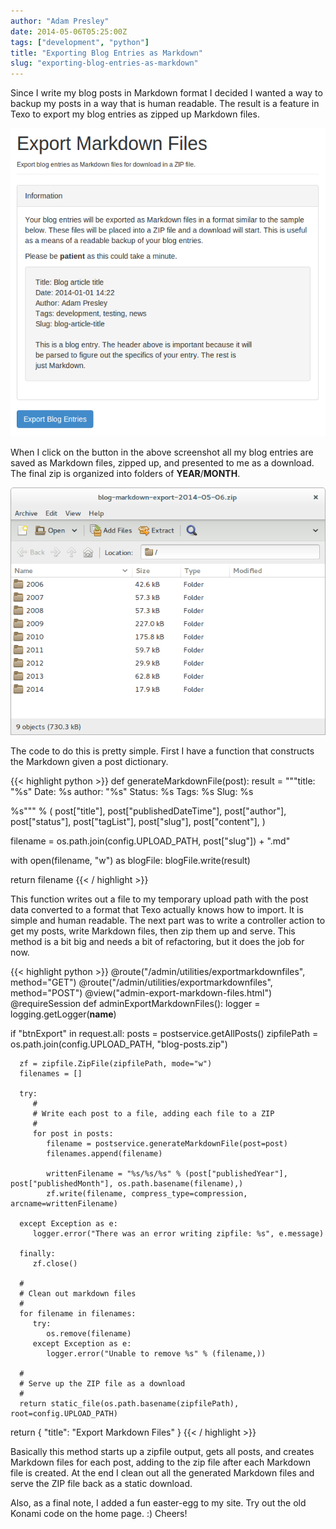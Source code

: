 ```yaml
---
author: "Adam Presley"
date: 2014-05-06T05:25:00Z
tags: ["development", "python"]
title: "Exporting Blog Entries as Markdown"
slug: "exporting-blog-entries-as-markdown"
---
```


Since I write my blog posts in Markdown format I decided I wanted a way to backup my posts in a way that is human readable. The result is a feature in Texo to export my blog entries as zipped up Markdown files.

![Screenshot of Export Interface](/assets/adampresley/images/posts/texo-export-markdown-1.png)

<!-- excerpt -->

When I click on the button in the above screenshot all my blog entries are saved as Markdown files, zipped up, and presented to me as a download. The final zip is organized into folders of **YEAR**/**MONTH**.

![Export Zip File](/assets/adampresley/images/posts/text-export-markdown-2.png)

The code to do this is pretty simple. First I have a function that constructs the Markdown given a post dictionary.

{{< highlight python >}}
def generateMarkdownFile(post):
   result = """title: "%s"
Date: %s
author: "%s"
Status: %s
Tags: %s
Slug: %s

%s""" % (
         post["title"],
         post["publishedDateTime"],
         post["author"],
         post["status"],
         post["tagList"],
         post["slug"],
         post["content"],
      )

   filename = os.path.join(config.UPLOAD_PATH, post["slug"]) + ".md"

   with open(filename, "w") as blogFile:
      blogFile.write(result)

   return filename
{{< / highlight >}}

This function writes out a file to my temporary upload path with the post data converted to a format that Texo actually knows how to import. It is simple and human readable. The next part was to write a controller action to get my posts, write Markdown files, then zip them up and serve. This method is a bit big and needs a bit of refactoring, but it does the job for now.

{{< highlight python >}}
@route("/admin/utilities/exportmarkdownfiles", method="GET")
@route("/admin/utilities/exportmarkdownfiles", method="POST")
@view("admin-export-markdown-files.html")
@requireSession
def adminExportMarkdownFiles():
   logger = logging.getLogger(__name__)

   if "btnExport" in request.all:
      posts = postservice.getAllPosts()
      zipfilePath = os.path.join(config.UPLOAD_PATH, "blog-posts.zip")

      zf = zipfile.ZipFile(zipfilePath, mode="w")
      filenames = []

      try:
         #
         # Write each post to a file, adding each file to a ZIP
         #
         for post in posts:
            filename = postservice.generateMarkdownFile(post=post)
            filenames.append(filename)

            writtenFilename = "%s/%s/%s" % (post["publishedYear"], post["publishedMonth"], os.path.basename(filename),)
            zf.write(filename, compress_type=compression, arcname=writtenFilename)

      except Exception as e:
         logger.error("There was an error writing zipfile: %s", e.message)

      finally:
         zf.close()

      #
      # Clean out markdown files
      #
      for filename in filenames:
         try:
            os.remove(filename)
         except Exception as e:
            logger.error("Unable to remove %s" % (filename,))

      #
      # Serve up the ZIP file as a download
      #
      return static_file(os.path.basename(zipfilePath), root=config.UPLOAD_PATH)

   return {
      "title": "Export Markdown Files"
   }
{{< / highlight >}}

Basically this method starts up a zipfile output, gets all posts, and creates Markdown files for each post, adding to the zip file after each Markdown file is created. At the end I clean out all the generated Markdown files and serve the ZIP file back as a static download.

Also, as a final note, I added a fun easter-egg to my site. Try out the old Konami code on the home page. :) Cheers!